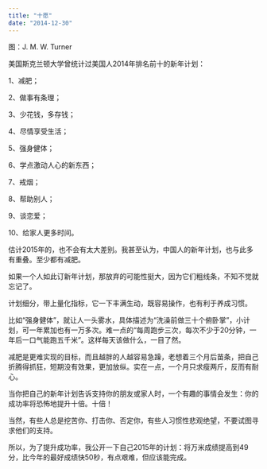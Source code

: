```yaml
---
title: "十愿"
date: "2014-12-30"
---
```


图：J. M. W. Turner

美国斯克兰顿大学曾统计过美国人2014年排名前十的新年计划：

1、减肥；

2、做事有条理；

3、少花钱，多存钱；

4、尽情享受生活；

5、强身健体；

6、学点激动人心的新东西；

7、戒烟；

8、帮助别人；

9、谈恋爱；

10、给家人更多时间。

估计2015年的，也不会有太大差别。我甚至认为，中国人的新年计划，也与此多有重叠。至少都有减肥。

如果一个人如此订新年计划，那放弃的可能性挺大，因为它们粗线条，不知不觉就忘记了。

计划细分，带上量化指标，它一下丰满生动，既容易操作，也有利于养成习惯。

比如“强身健体”，就让人一头雾水，具体描述为“洗澡前做三十个俯卧掌”，小计划，可一年累加也有一万多次。难一点的“每周跑步三次，每次不少于20分钟，一年后一口气能跑五千米”。这样每天该做什么，一目了然。

减肥是更难实现的目标，而且越胖的人越容易急躁，老想着三个月后苗条，把自己折腾得抓狂，短期没有效果，更加放纵。实在一点，一个月只求瘦两斤，反而有耐心。

当你把自己的新年计划告诉支持你的朋友或家人时，一个有趣的事情会发生：你的成功率将恐怖地提升十倍。十倍！

当然，有些人总是挖苦你、打击你、否定你，有些人习惯性悲观绝望，不要试图寻求他们的支持。

所以，为了提升成功率，我公开一下自己2015年的计划：将万米成绩提高到49分，比今年的最好成绩快50秒，有点艰难，但应该能完成。
